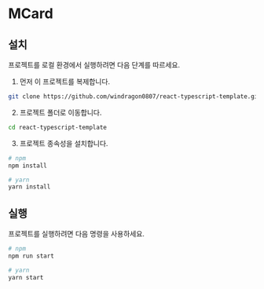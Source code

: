 # MCard

## 설치

프로젝트를 로컬 환경에서 실행하려면 다음 단계를 따르세요.

1. 먼저 이 프로젝트를 복제합니다.

```sh
git clone https://github.com/windragon0807/react-typescript-template.git
```

2. 프로젝트 폴더로 이동합니다.

```sh
cd react-typescript-template
```

3. 프로젝트 종속성을 설치합니다.

```sh
# npm
npm install

# yarn
yarn install
```

## 실행

프로젝트를 실행하려면 다음 명령을 사용하세요.

```sh
# npm
npm run start

# yarn
yarn start
```
